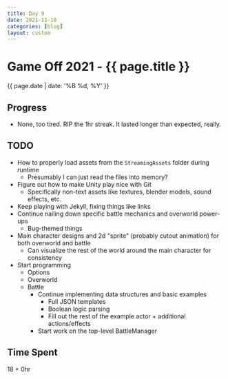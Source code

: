 ```yaml
---
title: Day 9
date: 2021-11-10
categories: [blog]
layout: custom
---
```

# Game Off 2021 - {{ page.title }}
{{ page.date | date: '%B %d, %Y' }}

## Progress

- None, too tired. RIP the 1hr streak. It lasted longer than expected, really.

## TODO

- How to properly load assets from the `StreamingAssets` folder during runtime
  - Presumably I can just read the files into memory?
- Figure out how to make Unity play nice with Git
  - Specifically non-text assets like textures, blender models, sound effects, etc.
- Keep playing with Jekyll, fixing things like links
- Continue nailing down specific battle mechanics and overworld power-ups
  - Bug-themed things
- Main character designs and 2d "sprite" (probably cutout animation) for both overworld and battle
  - Can visualize the rest of the world around the main character for consistency
- Start programming
  - Options
  - Overworld
  - Battle
    - Continue implementing data structures and basic examples
      - Full JSON templates
      - Boolean logic parsing
      - Fill out the rest of the example actor + additional actions/effects
    - Start work on the top-level BattleManager

## Time Spent

18 + 0hr